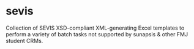 # sevis
Collection of SEVIS XSD-compliant XML-generating Excel templates to perform a variety of batch tasks not supported by sunapsis &amp; other FMJ student CRMs.
